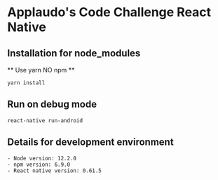 # Applaudo's Code Challenge React Native

## Installation for node_modules
** Use yarn NO npm **
```
yarn install
```

## Run on debug mode
```
react-native run-android
```

## Details for development environment
```
- Node version: 12.2.0
- npm version: 6.9.0
- React native version: 0.61.5

```
